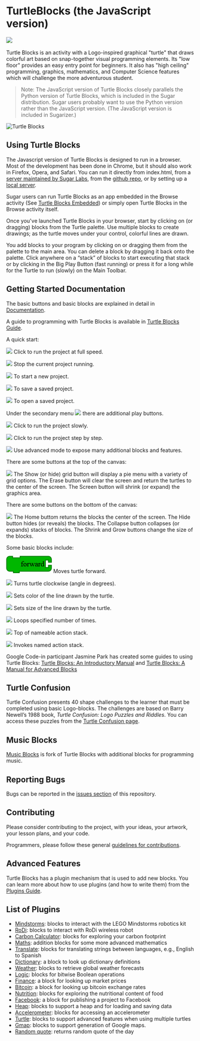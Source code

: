 TurtleBlocks (the JavaScript version)
=====================================
<img src='https://github.com/sugarlabs/turtleblocksjs/blob/master/activity/logo.png' />

Turtle Blocks is an activity with a Logo-inspired graphical "turtle"
that draws colorful art based on snap-together visual programming
elements. Its "low floor" provides an easy entry point for
beginners. It also has "high ceiling" programming, graphics,
mathematics, and Computer Science features which will challenge the
more adventurous student.

> Note: The JavaScript version of Turtle Blocks closely parallels the
> Python version of Turtle Blocks, which is included in the Sugar
> distribution. Sugar users probably want to use the Python version
> rather than the JavaScript version. (The JavaScript version is
> included in Sugarizer.)

![Turtle Blocks](https://github.com/sugarlabs/turtleblocksjs/blob/master/screenshots/screenshot-2019-12-4%20Turtle%20Block%20JS.gif "Turtle Blocks")

Using Turtle Blocks
------------------- 

The Javascript version of Turtle Blocks is designed to run in a
browser. Most of the development has been done in Chrome, but it
should also work in Firefox, Opera, and Safari. You can run it
directly from index.html, from a [server maintained by Sugar
Labs](https://turtle.sugarlabs.org), from the [github
repo](https://rawgit.com/sugarlabs/turtleblocksjs/master/index.html),
or by setting up a [local
server](https://github.com/sugarlabs/turtleblocksjs/blob/master/server.md).

Sugar users can run Turtle Blocks as an app embedded in the Browse
activity (See [Turtle Blocks
Embedded](https://github.com/sugarlabs/turtle-blocks-embedded-activity))
or simply open Turtle Blocks in the Browse activity itself.

Once you've launched Turtle Blocks in your browser, start by clicking
on (or dragging) blocks from the Turtle palette. Use multiple blocks
to create drawings; as the turtle moves under your control, colorful
lines are drawn.

You add blocks to your program by clicking on or dragging them from
the palette to the main area. You can delete a block by dragging it
back onto the palette. Click anywhere on a “stack” of blocks to start
executing that stack or by clicking in the Big Play Button 
(fast running) or press it for a long while for the Turtle
to run (slowly) on the Main Toolbar.

Getting Started Documentation
-----------------------------

The basic buttons and basic blocks are explained in detail in [Documentation](https://github.com/sugarlabs/turtleblocksjs/blob/master/documentation/README.md).

A guide to programming with Turtle Blocks is available in [Turtle Blocks Guide](https://github.com/sugarlabs/turtleblocksjs/blob/master/guide/README.md).

A quick start:

<img src='https://github.com/sugarlabs/turtleblocksjs/blob/master/header-icons/play.png' /> Click to run the project at full speed.

<img src='https://github.com/sugarlabs/turtleblocksjs/blob/master/header-icons/stop.png' /> Stop the current project running.

<img src='https://github.com/sugarlabs/turtleblocksjs/blob/master/header-icons/new-project.png' /> To start a new project.

<img src='https://github.com/sugarlabs/turtleblocksjs/blob/master/header-icons/save-project.png' /> To save a saved project.

<img src='https://github.com/sugarlabs/turtleblocksjs/blob/master/header-icons/open-project.png' /> To open a saved project.

Under the secondary menu <img src='https://github.com/sugarlabs/turtleblocksjs/blob/master/header-icons/hamburger.png' /> there are additional play buttons.

<img src='https://github.com/sugarlabs/turtleblocksjs/blob/master/header-icons/play-slow.png' /> Click to run the project slowly.

<img src='https://github.com/sugarlabs/turtleblocksjs/blob/master/header-icons/step.png' /> Click to run the project step by step.

<img src='https://github.com/sugarlabs/turtleblocksjs/blob/master/header-icons/advanced-mode.png' /> Use advanced mode to expose many additional blocks and features.

There are some buttons at the top of the canvas:

<img src='https://github.com/sugarlabs/turtleblocksjs/blob/master/header-icons/erase.png' /> The Show (or hide) grid button will display a pie menu with a variety of grid options. The Erase button will clear the screen and return the turtles to the center of the screen. The Screen button will shrink (or expand) the graphics area.

There are some buttons on the bottom of the canvas:

<img src='https://github.com/sugarlabs/turtleblocksjs/blob/master/header-icons/home-hide-collapse.png' />
The Home buttom returns the blocks the center of the screen. The Hide button hides (or reveals) the blocks. The Collapse button collapses (or expands) stacks of blocks. The Shrink and Grow buttons change the size of the blocks.

Some basic blocks include:

<img src='https://github.com/sugarlabs/turtleblocksjs/blob/master/documentation/forward.png' /> Moves turtle forward.

<img src='https://rawgithub.com/sugarlabs/turtleblocksjs/master/documentation/right.svg' /> Turns turtle clockwise (angle in degrees).

<img src='https://rawgithub.com/sugarlabs/turtleblocksjs/master/documentation/set_color.svg' /> Sets color of the line drawn by the turtle.

<img src='https://rawgithub.com/sugarlabs/turtleblocksjs/master/documentation/set_pen_size.svg' /> Sets size of the line drawn by the turtle.

<img src='https://rawgithub.com/sugarlabs/turtleblocksjs/master/documentation/repeat.svg' /> Loops specified number of times.

<img src='https://rawgithub.com/sugarlabs/turtleblocksjs/master/documentation/action_flow.svg' /> Top of nameable action stack.

<img src='https://rawgithub.com/sugarlabs/turtleblocksjs/master/documentation/action.svg' /> Invokes named action stack.

Google Code-in participant Jasmine Park has created some guides to
using Turtle Blocks: [Turtle Blocks: An Introductory
Manual](http://people.sugarlabs.org/walter/TurtleBlocksIntroductoryManual.pdf)
and [Turtle Blocks: A Manual for Advanced
Blocks](http://people.sugarlabs.org/walter/TurtleBlocksAdvancedBlocksManual.pdf)

Turtle Confusion
----------------

Turtle Confusion presents 40 shape challenges to the learner that must
be completed using basic Logo-blocks. The challenges are based on
Barry Newell’s 1988 book, *Turtle Confusion: Logo Puzzles and
Riddles*. You can access these puzzles from the [Turtle Confusion
page](https://github.com/sugarlabs/turtleblocksjs/blob/master/guide/Confusion.md).

Music Blocks
------------

[Music Blocks](https://github.com/sugarlabs/musicblocks) is fork of
Turtle Blocks with additional blocks for programming music.

Reporting Bugs
--------------

Bugs can be reported in the
[issues section](https://github.com/sugarlabs/turtleblocksjs/issues) of
this repository.

Contributing
------------

Please consider contributing to the project, with your ideas, your
artwork, your lesson plans, and your code.

Programmers, please follow these general
[guidelines for contributions](https://github.com/sugarlabs/sugar-docs/blob/master/src/contributing.md).

Advanced Features
-----------------

Turtle Blocks has a plugin mechanism that is used to add new
blocks. You can learn more about how to use plugins (and how to write
them) from the [Plugins
Guide](https://github.com/sugarlabs/turtleblocksjs/blob/master/plugins/README.md).

List of Plugins
---------------

* [Mindstorms](https://github.com/SAMdroid-apps/turtlestorm): blocks to interact with the LEGO Mindstorms robotics kit
* [RoDi](https://raw.githubusercontent.com/sugarlabs/turtleblocksjs/master/plugins/rodi.json): blocks to interact with RoDi wireless robot
* [Carbon Calculator](https://raw.githubusercontent.com/sugarlabs/turtleblocksjs/master/plugins/carbon_calculator.json): blocks for exploring your carbon footprint
* [Maths](https://raw.githubusercontent.com/sugarlabs/turtleblocksjs/master/plugins/maths.json): addition blocks for some more advanced mathematics
* [Translate](https://raw.githubusercontent.com/sugarlabs/turtleblocksjs/master/plugins/translate.json): blocks for translating strings between languages, e.g., English to Spanish
* [Dictionary](https://raw.githubusercontent.com/sugarlabs/turtleblocksjs/master/plugins/dictionary.json): a block to look up dictionary definitions
* [Weather](https://raw.githubusercontent.com/sugarlabs/turtleblocksjs/master/plugins/weather.json): blocks to retrieve global weather forecasts
* [Logic](https://raw.githubusercontent.com/sugarlabs/turtleblocksjs/master/plugins/logic.json): blocks for bitwise Boolean operations
* [Finance](https://raw.githubusercontent.com/sugarlabs/turtleblocksjs/master/plugins/finance.json): a block for looking up market prices
* [Bitcoin](https://raw.githubusercontent.com/sugarlabs/turtleblocksjs/master/plugins/bitcoin.json): a block for looking up bitcoin exchange rates
* [Nutrition](https://raw.githubusercontent.com/sugarlabs/turtleblocksjs/master/plugins/nutrition.json): blocks for exploring the nutritional content of food
* [Facebook](https://raw.githubusercontent.com/sugarlabs/turtleblocksjs/master/plugins/facebook.json): a block for publishing a project to Facebook
* [Heap](https://raw.githubusercontent.com/sugarlabs/turtleblocksjs/master/plugins/heap.json): blocks to support a heap and for loading and saving data
* [Accelerometer](https://raw.githubusercontent.com/sugarlabs/turtleblocksjs/master/plugins/accelerometer.json): blocks for accessing an accelerometer
* [Turtle](https://raw.githubusercontent.com/sugarlabs/turtleblocksjs/master/plugins/turtle.json): blocks to support advanced features when using multiple turtles
* [Gmap](https://raw.githubusercontent.com/sugarlabs/turtleblocksjs/master/plugins/gmap.json): blocks to support generation of Google maps.
* [Random quote](https://raw.githubusercontent.com/sugarlabs/turtleblocksjs/master/plugins/random_quote.json): returns random quote of the day
